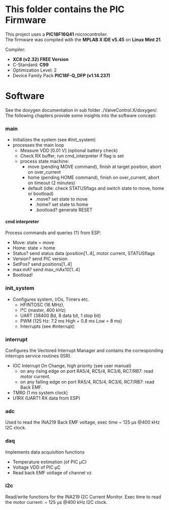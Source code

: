 # This folder contains the PIC Firmware
This project uses a **PIC18F16Q41** microcontroller. <br> 
The firmware was compiled with the **MPLAB X IDE v5.45** on **Linux Mint 21**. <br>

Compiler:
- **XC8 (v2.32) FREE Version**
- C-Standard: **C99**
- Optimization Level: 2
- Device Family Pack **PIC18F-Q_DFP (v1.14.237)**

# Software
See the doxygen documentation in sub folder ./ValveControl.X/doxygen/.
The following chapters provide some insights into the software concept:

### main
- Initializes the system (see #init_system)
- processes the main loop
  - Measure VDD [0.01 V] (optional battery check)
  - Check RX buffer, run cmd_interpreter if flag is set
  - process state machine:
    - move (pending MOVE command), finish at target position, abort on over_current
	- home (pending HOME command), finish on over_current, abort on timeout (2 minutes)
	- default (idle: check STATUSflags and switch state to move, home or bootload)
	  - .move? set state to move
	  - .home? set state to home
	  - .bootload? generate RESET

#### cmd interpreter
Process commands and queries (?) from ESP:
  - Move:    state = move
  - Home:    state = home
  - Status?  send status data (position[1..4], motor current, STATUSflags
  - Version? send PIC version
  - SetPos?  send positions[1..4]
  - max:mA?  send max_mAx10[1..4]
  - Bootload!

### init_system
- Configures system, I/Os, Timers etc.
  - HFINTOSC (16 MHz),
  - I²C (master, 400 kHz)
  - UART (38400 Bd, 8 data bit, 1 stop bit) 
  - PWM (125 Hz: 7.2 ms High + 0.8 ms Low = 8 ms)
  - Interrupts (see #interrupt)

### interrupt
Configures the Vectored Interrupt Manager and contains the corresponding 
interrups service routines (ISR).
  - IOC  Interrupt On Change, high priority (see user manual)
    - on any rising  edge on port RA5/4, RC5/4, RC3/6, RC7/RB7: read motor current.
    - on any falling edge on port RA5/4, RC5/4, RC3/6, RC7/RB7: read Back EMF.
  - TMR0 (1 ms system clock)
  - U1RX (UART1 RX data from ESP)

### adc
Used to read the INA219 Back EMF voltage, 
exec time ~ 125 µs @400 kHz I2C clock.

### daq
Implements data acquisition functions
- Temperature estimation (of PIC µC)
- Voltage VDD of PIC µC
- Read back EMF voltage of channel vz

### i2c
Read/write functions for the INA219 I2C Current Monitor. 
Exec time to read the motor current: ~ 125 µs @400 kHz I2C clock.